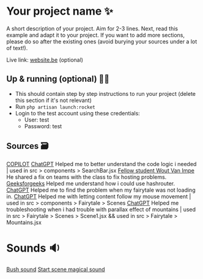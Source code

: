 # Your project name ✨

A short description of your project. Aim for 2-3 lines.
Next, read this example and adapt it to your project.
If you want to add more sections, please do so after the existing ones (avoid burying your sources under a lot of text!).

Live link: [website.be](website.be) (optional)

## Up & running (optional) 🏃‍➡️

- This should contain step by step instructions to run your project (delete this section if it's not relevant)
- Run `php artisan launch:rocket`
- Login to the test account using these credentials:
  - User: test
  - Password: test

## Sources 🗃️

[COPILOT](https://github.com/features/copilot)
[ChatGPT](https://chatgpt.com/share/682a1119-b828-800e-9533-ca6139d7db06) Helped me to better understand the code logic i needed | used in src > components > SearchBar.jsx
[Fellow student Wout Van Impe](https://chatgpt.com/share/682b3eeb-8054-8003-ab2b-8ca273860191) He shared a fix on teams with the class to fix hosting problems.
[Geeksforgeeks](https://www.geeksforgeeks.org/hashrouter-in-react-router/) Helped me understand how i could use hashrouter.
[ChatGPT](https://chatgpt.com/share/682c555a-2c58-800e-a9fe-0950d7e1641a) Helped me to find the problem when my fairytale was not loading in.
[ChatGPT](https://chatgpt.com/share/682d9d3c-104c-800e-9213-4b9cdd25dd22) Helped me with letting content follow my mouse movement | used in src > components > Fairytale > Scenes
[ChatGPT](https://chatgpt.com/share/682dec48-a6b0-800e-8ab6-06f3de22165d) Helped me troubleshooting when i had trouble with parallax effect of mountains | used in src > Fairytale > Scenes > Scene1.jsx && used in src > Fairytale > Mountains.jsx

# Sounds 🔉
[Bush sound](https://www.youtube.com/watch?v=6U1r-t_caoU&ab_channel=FieldRecordings%28RelaxingSounds%29)
[Start scene magical sound](https://www.youtube.com/watch?v=h5fFaG1haNM&ab_channel=SMTseries)